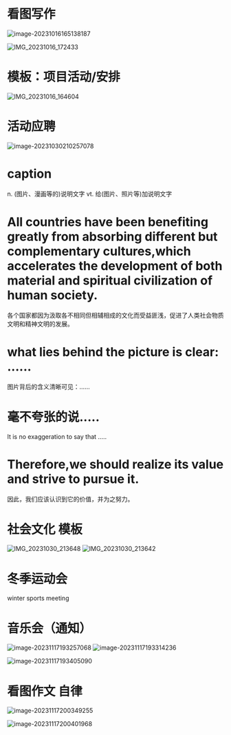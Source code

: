 # 看图写作

![image-20231016165138187](assets/image-20231016165138187.png)

![IMG_20231016_172433](assets/IMG_20231016_172433.jpg)



# 模板：项目活动/安排

![IMG_20231016_164604](assets/IMG_20231016_164604.jpg)

# 活动应聘

![image-20231030210257078](assets/image-20231030210257078.png)

# caption

n.
(图片、漫画等的)说明文字
vt.
给(图片、照片等)加说明文字

# All countries have been benefiting greatly from absorbing different but complementary cultures,which accelerates the development of both material and spiritual civilization of human society.

各个国家都因为汲取各不相同但相辅相成的文化而受益匪浅，促进了人类社会物质文明和精神文明的发展。

# what lies behind the picture is clear: ......

图片背后的含义清晰可见：......

# 毫不夸张的说.....

It is no exaggeration to say that .....

# Therefore,we should realize its value and strive to pursue it.

因此，我们应该认识到它的价值，并为之努力。

# 社会文化 模板

![IMG_20231030_213648](assets/IMG_20231030_213648.jpg)
![IMG_20231030_213642](assets/IMG_20231030_213642.jpg)

# 冬季运动会

winter sports meeting

# 音乐会（通知）

![image-20231117193257068](assets/image-20231117193257068.png)
![image-20231117193314236](assets/image-20231117193314236.png)

![image-20231117193405090](assets/image-20231117193405090.png)

# 看图作文 自律

![image-20231117200349255](assets/image-20231117200349255.png)

![image-20231117200401968](assets/image-20231117200401968.png)
